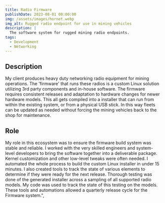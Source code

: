 ```yaml
---
title: Radio Firmware
publishDate: 2023-08-01 00:00:00
img: /assets/images/hornet.webp
img_alt: Rugged radio endpoint for use in mining vehicles
description: |
  The software system for rugged mining radio endpoints.
tags:
  - Development
  - Networking
---
```


## Description

My client produces heavy duty networking radio equipment for mining operations.  The 'firmware' that runs these radios is a custom Linux solution utilizing 3rd party components and in-house software. The firmware requires consistent releases and adaptation to hardware changes for newer hardware models.  This all gets compiled into a installer that can run from within the existing system, or from a physical USB stick.  In this way fleets can be updated as needed without forcing the mining vehicles back to the shop for maintenance. 

## Role

My role in this ecosystem was to ensure the firmware build system was stable and reliable.  I worked with the very skilled engineers and system-level developers to bring the software together into a deliverable package.  Kernel customization and other low-level tweaks were often needed.  I automated the whole process to build the custom Linux installer in under 15 minutes. I also created tools to track the state of various elements to determine if they were ready for the next release.  Thorough testing was done of the generated installer across a sampling of all supported radio models.  My code was used to track the state of this testing on the models.  These tools and automations allowed a quarterly release cycle for the Firmware system.",
